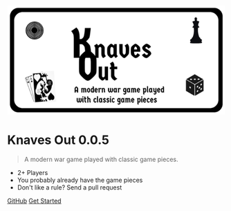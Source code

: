 <!-- _coverpage.md -->

![logo](_media/logo_small.png)

# Knaves Out 0.0.5

> A modern war game played with classic game pieces.

- 2+ Players
- You probably already have the game pieces
- Don't like a rule? Send a pull request

[GitHub](https://github.com/yurikoex/knaves-out/)
[Get Started](/introduction/)